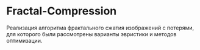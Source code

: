 # Fractal-Compression
Реализация алгоритма фрактального сжатия изображений с потерями, для которого были рассмотрены варианты эвристики и методов оптимизации.
